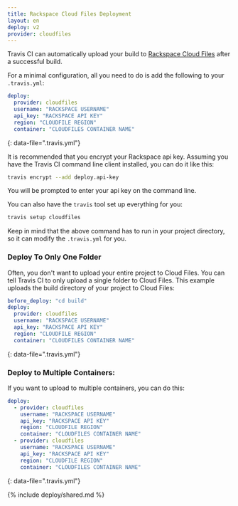 ```yaml
---
title: Rackspace Cloud Files Deployment
layout: en
deploy: v2
provider: cloudfiles
---
```


Travis CI can automatically upload your build to [Rackspace Cloud Files](https://www.rackspace.com/cloud/files/) after a successful build.

For a minimal configuration, all you need to do is add the following to your `.travis.yml`:

```yaml
deploy:
  provider: cloudfiles
  username: "RACKSPACE USERNAME"
  api_key: "RACKSPACE API KEY"
  region: "CLOUDFILE REGION"
  container: "CLOUDFILES CONTAINER NAME"
```
{: data-file=".travis.yml"}

It is recommended that you encrypt your Rackspace api key. Assuming you have the Travis CI command line client installed, you can do it like this:

```bash
travis encrypt --add deploy.api-key
```

You will be prompted to enter your api key on the command line.

You can also have the `travis` tool set up everything for you:

```bash
travis setup cloudfiles
```

Keep in mind that the above command has to run in your project directory, so it can modify the `.travis.yml` for you.

### Deploy To Only One Folder

Often, you don't want to upload your entire project to Cloud Files. You can tell Travis CI to only upload a single folder to Cloud Files. This example uploads the build directory of your project to Cloud Files:

```yaml
before_deploy: "cd build"
deploy:
  provider: cloudfiles
  username: "RACKSPACE USERNAME"
  api_key: "RACKSPACE API KEY"
  region: "CLOUDFILE REGION"
  container: "CLOUDFILES CONTAINER NAME"
```
{: data-file=".travis.yml"}

### Deploy to Multiple Containers:

If you want to upload to multiple containers, you can do this:

```yaml
deploy:
  - provider: cloudfiles
    username: "RACKSPACE USERNAME"
    api_key: "RACKSPACE API KEY"
    region: "CLOUDFILE REGION"
    container: "CLOUDFILES CONTAINER NAME"
  - provider: cloudfiles
    username: "RACKSPACE USERNAME"
    api_key: "RACKSPACE API KEY"
    region: "CLOUDFILE REGION"
    container: "CLOUDFILES CONTAINER NAME"
```
{: data-file=".travis.yml"}

{% include deploy/shared.md %}

